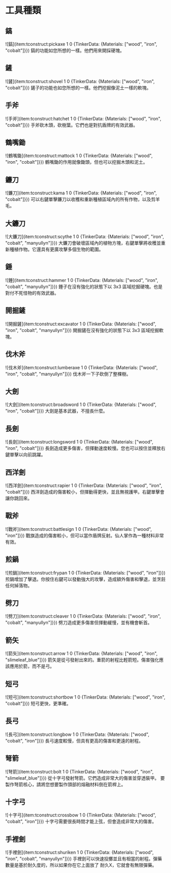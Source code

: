 # 工具種類

## 鎬
![鎬](item:tconstruct:pickaxe 1 0 {TinkerData: {Materials: ["wood", "iron", "cobalt"]}})
鎬的功能如您所想的一樣。他們用來開採硬塊。

## 鏟
![鏟](item:tconstruct:shovel 1 0 {TinkerData: {Materials: ["wood", "iron", "cobalt"]}})
鏟子的功能也如您所想的一樣。他們挖掘像泥土一樣的軟塊。

## 手斧
![手斧](item:tconstruct:hatchet 1 0 {TinkerData: {Materials: ["wood", "iron", "cobalt"]}})
手斧砍木頭，砍樹葉。它們也是對抗盾牌的有效武器。

## 鶴嘴鋤
![鶴嘴鋤](item:tconstruct:mattock 1 0 {TinkerData: {Materials: ["wood", "iron", "cobalt"]}})
鶴嘴鋤的作用就像鋤頭，但也可以挖掘木頭和泥土。

## 鐮刀
![鐮刀](item:tconstruct:kama 1 0 {TinkerData: {Materials: ["wood", "iron", "cobalt"]}})
可以右鍵單擊鐮刀以收穫和重新種植區域內的所有作物，以及剪羊毛。

## 大鐮刀
![大鐮刀](item:tconstruct:scythe 1 0 {TinkerData: {Materials: ["wood", "iron", "cobalt", "manyullyn"]}})
大鐮刀會破壞區域內的植物方塊，右鍵單擊將收穫並重新種植作物。它還具有更廣攻擊多個生物的範圍。

## 錘
![錘](item:tconstruct:hammer 1 0 {TinkerData: {Materials: ["wood", "iron", "cobalt", "manyullyn"]}})
錘子在沒有強化的狀態下以 3x3 區域挖掘硬塊。也是對付不死怪物的有效武器。

## 開掘鏟
![開掘鏟](item:tconstruct:excavator 1 0 {TinkerData: {Materials: ["wood", "iron", "cobalt", "manyullyn"]}})
開掘鏟在沒有強化的狀態下以 3x3 區域挖掘軟塊。

## 伐木斧
![伐木斧](item:tconstruct:lumberaxe 1 0 {TinkerData: {Materials: ["wood", "iron", "cobalt", "manyullyn"]}})
伐木斧一下子砍倒了整棵樹。

## 大劍
![大劍](item:tconstruct:broadsword 1 0 {TinkerData: {Materials: ["wood", "iron", "cobalt"]}})
大劍是基本武器，不擅長什麼。

## 長劍
![長劍](item:tconstruct:longsword 1 0 {TinkerData: {Materials: ["wood", "iron", "cobalt"]}})
長劍造成更多傷害，但揮動速度較慢。您也可以按住並釋放右鍵單擊以向前跳躍。

## 西洋劍
![西洋劍](item:tconstruct:rapier 1 0 {TinkerData: {Materials: ["wood", "iron", "cobalt"]}})
西洋劍造成的傷害較小，但揮動得更快，並且無視護甲。右鍵單擊會讓你跳回來。

## 戰斧
![戰斧](item:tconstruct:battlesign 1 0 {TinkerData: {Materials: ["wood", "iron"]}})
戰旗造成的傷害較小，但可以當作盾牌反射。仙人掌作為一種材料非常有效。

## 煎鍋
![煎鍋](item:tconstruct:frypan 1 0 {TinkerData: {Materials: ["wood", "iron"]}})
煎鍋增加了擊退。你按住右鍵可以發動強大的攻擊，造成額外傷害和擊退，並烹飪任何掉落物。

## 劈刀
![劈刀](item:tconstruct:cleaver 1 0 {TinkerData: {Materials: ["wood", "iron", "cobalt", "manyullyn"]}})
劈刀造成更多傷害但揮動緩慢，並有機會斬首。

## 箭矢
![箭矢](item:tconstruct:arrow 1 0 {TinkerData: {Materials: ["wood", "iron", "slimeleaf_blue"]}})
箭矢是從弓發射出來的。重箭的射程比輕箭短。傷害強化應該應用於箭，而不是弓。

## 短弓
![短弓](item:tconstruct:shortbow 1 0 {TinkerData: {Materials: ["wood", "iron", "cobalt"]}})
短弓更快，更準確。

## 長弓
![長弓](item:tconstruct:longbow 1 0 {TinkerData: {Materials: ["wood", "cobalt", "iron"]}})
長弓速度較慢，但具有更高的傷害和更遠的射程。

## 弩箭
![弩箭](item:tconstruct:bolt 1 0 {TinkerData: {Materials: ["wood", "iron", "slimeleaf_blue"]}})
從十字弓發射弩箭。它們造成非常大的傷害並穿透裝甲。
要製作弩箭核心，請將您想要製作頭部的熔融材料倒在箭桿上。

## 十字弓
![十字弓](item:tconstruct:crossbow 1 0 {TinkerData: {Materials: ["wood", "cobalt", "iron"]}})
十字弓需要很長時間才能上弦，但會造成非常大的傷害。

## 手裡劍
![手裡劍](item:tconstruct:shuriken 1 0 {TinkerData: {Materials: ["wood", "iron", "cobalt", "manyullyn"]}})
手裡劍可以快速投擲並且有相當的射程。彈藥數量是基於耐久度的，所以如果你在它上面放了 耐久X，它就會有無限彈藥。